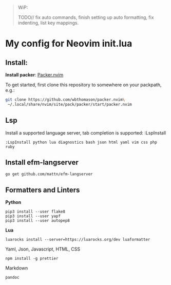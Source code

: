 >  WiP:
>
>
> TODO// fix auto commands, finish setting up auto formatting, fix indenting, list key mappings.

# My config for Neovim init.lua

## Install:

**Install packer**:
[Packer.nvim](https://github.com/wbthomason/packer.nvim)

To get started, first clone this repository to somewhere on your packpath, e.g.:

```bash
git clone https://github.com/wbthomason/packer.nvim\
 ~/.local/share/nvim/site/pack/packer/start/packer.nvim
```

## Lsp
Install a supported language server, tab completion is supported:
		:LspInstall <Language server>

```
:LspInstall python lua diagnostics bash json html yaml vim css php ruby

```
## Install efm-langserver
```
go get github.com/mattn/efm-langserver
```

## Formatters and Linters

**Python**
```
pip3 install --user flake8
pip3 install --user yapf
pip3 install --user autopep8
```

**Lua**
```
luarocks install --server=https://luarocks.org/dev luaformatter

```

Yaml, Json, Javascript, HTML, CSS
```
npm install -g prettier

```
Markdown
```
pandoc

```

